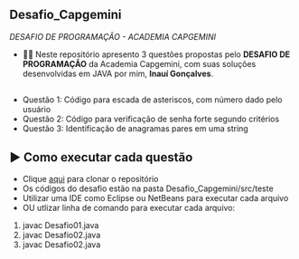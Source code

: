 ## Desafio_Capgemini

*DESAFIO DE PROGRAMAÇÃO - ACADEMIA CAPGEMINI*

- 👩‍💻 Neste repositório apresento 3 questões propostas pelo **DESAFIO DE PROGRAMAÇÃO** da Academia Capgemini, com suas soluções desenvolvidas em JAVA por mim, **Inauí Gonçalves**.
##
- Questão 1: Código para escada de asteriscos, com número dado pelo usuário
- Questão 2: Código para verificação de senha forte segundo critérios
- Questão 3: Identificação de anagramas pares em uma string

##  <h2>▶ Como executar cada questão </h2>

 - Clique [aqui](https://github.com/inauitsg/Desafio_Capgemini) para clonar o repositório
 - Os códigos do desafio estão na pasta Desafio_Capgemini/src/teste
 - Utilizar uma IDE como Eclipse ou NetBeans para executar cada arquivo
 - OU utlizar linha de comando para executar cada arquivo: 
 1. javac Desafio01.java
 2. javac Desafio02.java
 2. javac Desafio02.java
